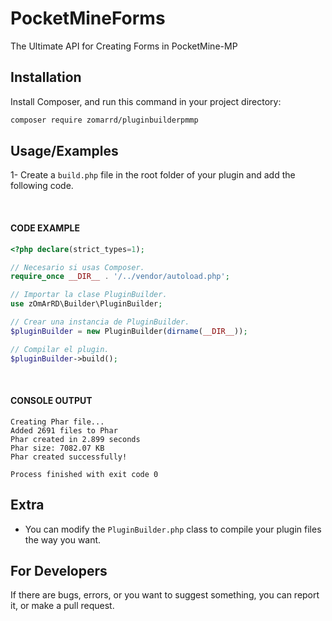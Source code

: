 
# PocketMineForms

The Ultimate API for Creating Forms in PocketMine-MP


## Installation

Install Composer, and run this command in your project directory:

```sh
composer require zomarrd/pluginbuilderpmmp
```

## Usage/Examples

1- Create a ``build.php`` file in the root folder of your plugin and add the following code.

<br>

#### CODE EXAMPLE

```php
<?php declare(strict_types=1);

// Necesario si usas Composer.
require_once __DIR__ . '/../vendor/autoload.php';

// Importar la clase PluginBuilder.
use zOmArRD\Builder\PluginBuilder;

// Crear una instancia de PluginBuilder.
$pluginBuilder = new PluginBuilder(dirname(__DIR__));

// Compilar el plugin.
$pluginBuilder->build();
```


<br>

#### CONSOLE OUTPUT
```shell
Creating Phar file...
Added 2691 files to Phar
Phar created in 2.899 seconds
Phar size: 7082.07 KB
Phar created successfully!

Process finished with exit code 0
```

## Extra

- You can modify the ``PluginBuilder.php`` class to compile your plugin files the way you want.

## For Developers

If there are bugs, errors, or you want to suggest something, you can report it, or make a pull request.
